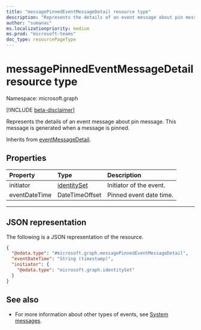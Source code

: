 ```yaml
---
title: "messagePinnedEventMessageDetail resource type"
description: "Represents the details of an event message about pin message."
author: "sumanac"
ms.localizationpriority: medium
ms.prod: "microsoft-teams"
doc_type: resourcePageType
---
```


# messagePinnedEventMessageDetail resource type

Namespace: microsoft.graph

[!INCLUDE [beta-disclaimer](../../includes/beta-disclaimer.md)]

Represents the details of an event message about pin message. This message is generated when a message is pinned.


Inherits from [eventMessageDetail](../resources/eventmessagedetail.md).

## Properties
|Property|Type|Description|
|:---|:---|:---|
|initiator|[identitySet](../resources/identityset.md)|Initiator of the event.|
|eventDateTime|DateTimeOffset|Pinned event date time.|
********

## JSON representation
The following is a JSON representation of the resource.
<!-- {
  "blockType": "resource",
  "@odata.type": "microsoft.graph.messagePinnedEventMessageDetail",
  "baseType": "microsoft.graph.**eventMessageDetail**"
}
-->
``` json
{
  "@odata.type": "#microsoft.graph.messagePinnedEventMessageDetail",
  "eventDateTime": "String (timestamp)",
  "initiator": {
    "@odata.type": "microsoft.graph.identitySet"
  }
}
```


## See also
- For more information about other types of events, see [System messages](/graph/system-messages).
